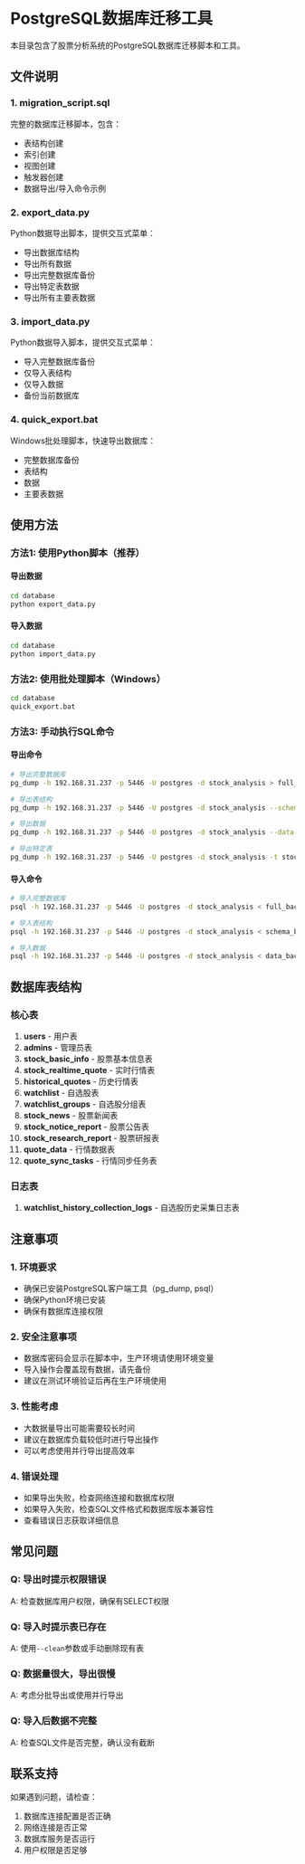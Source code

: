 # PostgreSQL数据库迁移工具

本目录包含了股票分析系统的PostgreSQL数据库迁移脚本和工具。

## 文件说明

### 1. migration_script.sql
完整的数据库迁移脚本，包含：
- 表结构创建
- 索引创建
- 视图创建
- 触发器创建
- 数据导出/导入命令示例

### 2. export_data.py
Python数据导出脚本，提供交互式菜单：
- 导出数据库结构
- 导出所有数据
- 导出完整数据库备份
- 导出特定表数据
- 导出所有主要表数据

### 3. import_data.py
Python数据导入脚本，提供交互式菜单：
- 导入完整数据库备份
- 仅导入表结构
- 仅导入数据
- 备份当前数据库

### 4. quick_export.bat
Windows批处理脚本，快速导出数据库：
- 完整数据库备份
- 表结构
- 数据
- 主要表数据

## 使用方法

### 方法1: 使用Python脚本（推荐）

#### 导出数据
```bash
cd database
python export_data.py
```

#### 导入数据
```bash
cd database
python import_data.py
```

### 方法2: 使用批处理脚本（Windows）

```bash
cd database
quick_export.bat
```

### 方法3: 手动执行SQL命令

#### 导出命令
```bash
# 导出完整数据库
pg_dump -h 192.168.31.237 -p 5446 -U postgres -d stock_analysis > full_backup.sql

# 导出表结构
pg_dump -h 192.168.31.237 -p 5446 -U postgres -d stock_analysis --schema-only > schema_backup.sql

# 导出数据
pg_dump -h 192.168.31.237 -p 5446 -U postgres -d stock_analysis --data-only > data_backup.sql

# 导出特定表
pg_dump -h 192.168.31.237 -p 5446 -U postgres -d stock_analysis -t stock_realtime_quote --data-only > stock_realtime_quote_data.sql
```

#### 导入命令
```bash
# 导入完整数据库
psql -h 192.168.31.237 -p 5446 -U postgres -d stock_analysis < full_backup.sql

# 导入表结构
psql -h 192.168.31.237 -p 5446 -U postgres -d stock_analysis < schema_backup.sql

# 导入数据
psql -h 192.168.31.237 -p 5446 -U postgres -d stock_analysis < data_backup.sql
```

## 数据库表结构

### 核心表
1. **users** - 用户表
2. **admins** - 管理员表
3. **stock_basic_info** - 股票基本信息表
4. **stock_realtime_quote** - 实时行情表
5. **historical_quotes** - 历史行情表
6. **watchlist** - 自选股表
7. **watchlist_groups** - 自选股分组表
8. **stock_news** - 股票新闻表
9. **stock_notice_report** - 股票公告表
10. **stock_research_report** - 股票研报表
11. **quote_data** - 行情数据表
12. **quote_sync_tasks** - 行情同步任务表

### 日志表
1. **watchlist_history_collection_logs** - 自选股历史采集日志表

## 注意事项

### 1. 环境要求
- 确保已安装PostgreSQL客户端工具（pg_dump, psql）
- 确保Python环境已安装
- 确保有数据库连接权限

### 2. 安全注意事项
- 数据库密码会显示在脚本中，生产环境请使用环境变量
- 导入操作会覆盖现有数据，请先备份
- 建议在测试环境验证后再在生产环境使用

### 3. 性能考虑
- 大数据量导出可能需要较长时间
- 建议在数据库负载较低时进行导出操作
- 可以考虑使用并行导出提高效率

### 4. 错误处理
- 如果导出失败，检查网络连接和数据库权限
- 如果导入失败，检查SQL文件格式和数据库版本兼容性
- 查看错误日志获取详细信息

## 常见问题

### Q: 导出时提示权限错误
A: 检查数据库用户权限，确保有SELECT权限

### Q: 导入时提示表已存在
A: 使用`--clean`参数或手动删除现有表

### Q: 数据量很大，导出很慢
A: 考虑分批导出或使用并行导出

### Q: 导入后数据不完整
A: 检查SQL文件是否完整，确认没有截断

## 联系支持

如果遇到问题，请检查：
1. 数据库连接配置是否正确
2. 网络连接是否正常
3. 数据库服务是否运行
4. 用户权限是否足够 